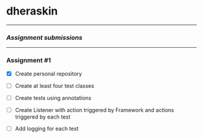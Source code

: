 # dheraskin

---

### _Assignment submissions_

---

### Assignment #1


- [x] Create personal repository
- [ ] Create at least four test classes
- [ ] Create tests using annotations
- [ ] Create Listener with action triggered by Framework and actions triggered by each test
- [ ] Add logging for each test

